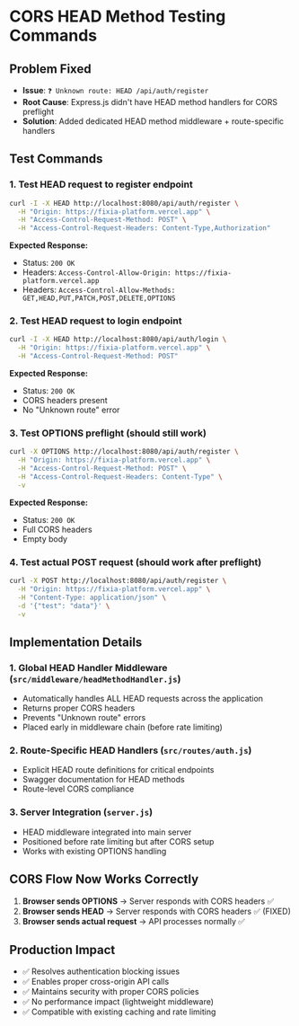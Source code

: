 # CORS HEAD Method Testing Commands

## Problem Fixed
- **Issue**: `❓ Unknown route: HEAD /api/auth/register`
- **Root Cause**: Express.js didn't have HEAD method handlers for CORS preflight
- **Solution**: Added dedicated HEAD method middleware + route-specific handlers

## Test Commands

### 1. Test HEAD request to register endpoint
```bash
curl -I -X HEAD http://localhost:8080/api/auth/register \
  -H "Origin: https://fixia-platform.vercel.app" \
  -H "Access-Control-Request-Method: POST" \
  -H "Access-Control-Request-Headers: Content-Type,Authorization"
```

**Expected Response:**
- Status: `200 OK`
- Headers: `Access-Control-Allow-Origin: https://fixia-platform.vercel.app`
- Headers: `Access-Control-Allow-Methods: GET,HEAD,PUT,PATCH,POST,DELETE,OPTIONS`

### 2. Test HEAD request to login endpoint
```bash
curl -I -X HEAD http://localhost:8080/api/auth/login \
  -H "Origin: https://fixia-platform.vercel.app" \
  -H "Access-Control-Request-Method: POST"
```

**Expected Response:**
- Status: `200 OK`
- CORS headers present
- No "Unknown route" error

### 3. Test OPTIONS preflight (should still work)
```bash
curl -X OPTIONS http://localhost:8080/api/auth/register \
  -H "Origin: https://fixia-platform.vercel.app" \
  -H "Access-Control-Request-Method: POST" \
  -H "Access-Control-Request-Headers: Content-Type" \
  -v
```

**Expected Response:**
- Status: `200 OK`
- Full CORS headers
- Empty body

### 4. Test actual POST request (should work after preflight)
```bash
curl -X POST http://localhost:8080/api/auth/register \
  -H "Origin: https://fixia-platform.vercel.app" \
  -H "Content-Type: application/json" \
  -d '{"test": "data"}' \
  -v
```

## Implementation Details

### 1. Global HEAD Handler Middleware (`src/middleware/headMethodHandler.js`)
- Automatically handles ALL HEAD requests across the application
- Returns proper CORS headers
- Prevents "Unknown route" errors
- Placed early in middleware chain (before rate limiting)

### 2. Route-Specific HEAD Handlers (`src/routes/auth.js`)
- Explicit HEAD route definitions for critical endpoints
- Swagger documentation for HEAD methods
- Route-level CORS compliance

### 3. Server Integration (`server.js`)
- HEAD middleware integrated into main server
- Positioned before rate limiting but after CORS setup
- Works with existing OPTIONS handling

## CORS Flow Now Works Correctly

1. **Browser sends OPTIONS** → Server responds with CORS headers ✅
2. **Browser sends HEAD** → Server responds with CORS headers ✅ (FIXED)
3. **Browser sends actual request** → API processes normally ✅

## Production Impact
- ✅ Resolves authentication blocking issues
- ✅ Enables proper cross-origin API calls
- ✅ Maintains security with proper CORS policies
- ✅ No performance impact (lightweight middleware)
- ✅ Compatible with existing caching and rate limiting